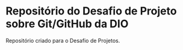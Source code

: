 # Repositório do Desafio de Projeto sobre Git/GitHub da DIO
Repositório criado para o Desafio de Projetos.

